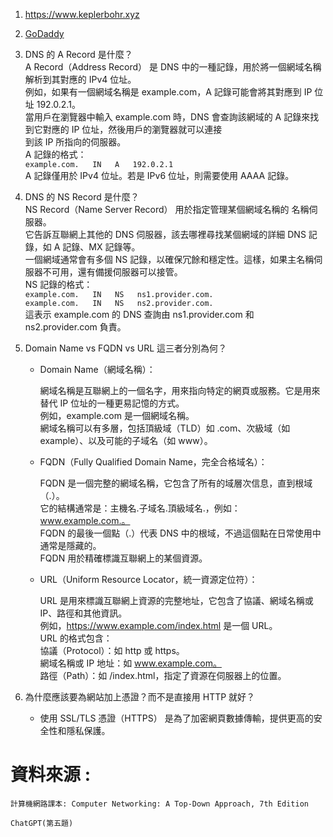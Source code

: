 1.  https://www.keplerbohr.xyz <br>
2. [GoDaddy](https://tw.godaddy.com/domains) <br>
3. DNS 的 A Record 是什麼？ <br>
        A Record（Address Record） 是 DNS 中的一種記錄，用於將一個網域名稱解析到其對應的 IPv4 位址。<br>
        例如，如果有一個網域名稱是 example.com，A 記錄可能會將其對應到 IP 位址 192.0.2.1。<br>
        當用戶在瀏覽器中輸入 example.com 時，DNS 會查詢該網域的 A 記錄來找到它對應的 IP 位址，然後用戶的瀏覽器就可以連接<br>到該 IP 所指向的伺服器。<br>
        A 記錄的格式：<br>
        ```
        example.com.   IN   A   192.0.2.1
        ```<br>
        A 記錄僅用於 IPv4 位址。若是 IPv6 位址，則需要使用 AAAA 記錄。<br>
4.  DNS 的 NS Record 是什麼？<br>
        NS Record（Name Server Record） 用於指定管理某個網域名稱的 名稱伺服器。<br>
        它告訴互聯網上其他的 DNS 伺服器，該去哪裡尋找某個網域的詳細 DNS 記錄，如 A 記錄、MX 記錄等。<br>
        一個網域通常會有多個 NS 記錄，以確保冗餘和穩定性。這樣，如果主名稱伺服器不可用，還有備援伺服器可以接管。<br>
        NS 記錄的格式：<br>
        ```
        example.com.   IN   NS   ns1.provider.com.
        ```<br>
        ```
        example.com.   IN   NS   ns2.provider.com.
        ```<br>
        這表示 example.com 的 DNS 查詢由 ns1.provider.com 和 ns2.provider.com 負責。<br>
5.  Domain Name vs FQDN vs URL 這三者分別為何？
    - Domain Name（網域名稱）：<br>

        網域名稱是互聯網上的一個名字，用來指向特定的網頁或服務。它是用來替代 IP 位址的一種更易記憶的方式。<br>
        例如，example.com 是一個網域名稱。<br>
        網域名稱可以有多層，包括頂級域（TLD）如 .com、次級域（如 example）、以及可能的子域名（如 www）。<br>
        
    - FQDN（Fully Qualified Domain Name，完全合格域名）：

        FQDN 是一個完整的網域名稱，它包含了所有的域層次信息，直到根域（.）。<br>
        它的結構通常是：主機名.子域名.頂級域名.，例如：www.example.com.。<br>
        FQDN 的最後一個點（.）代表 DNS 中的根域，不過這個點在日常使用中通常是隱藏的。<br>
        FQDN 用於精確標識互聯網上的某個資源。<br>

    - URL（Uniform Resource Locator，統一資源定位符）：<br>

        URL 是用來標識互聯網上資源的完整地址，它包含了協議、網域名稱或 IP、路徑和其他資訊。<br>
        例如，https://www.example.com/index.html 是一個 URL。<br>
        URL 的格式包含：<br>
        協議（Protocol）：如 http 或 https。<br>
        網域名稱或 IP 地址：如 www.example.com。<br>
        路徑（Path）：如 /index.html，指定了資源在伺服器上的位置。<br>

6. 為什麼應該要為網站加上憑證？而不是直接用 HTTP 就好？ <br>
    - 使用 SSL/TLS 憑證（HTTPS） 是為了加密網頁數據傳輸，提供更高的安全性和隱私保護。

# 資料來源 : <br>
    計算機網路課本: Computer Networking: A Top-Down Approach, 7th Edition

    ChatGPT(第五題)